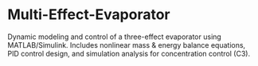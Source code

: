 # Multi-Effect-Evaporator
Dynamic modeling and control of a three-effect evaporator using MATLAB/Simulink. Includes nonlinear mass &amp; energy balance equations, PID control design, and simulation analysis for concentration control (C3).
